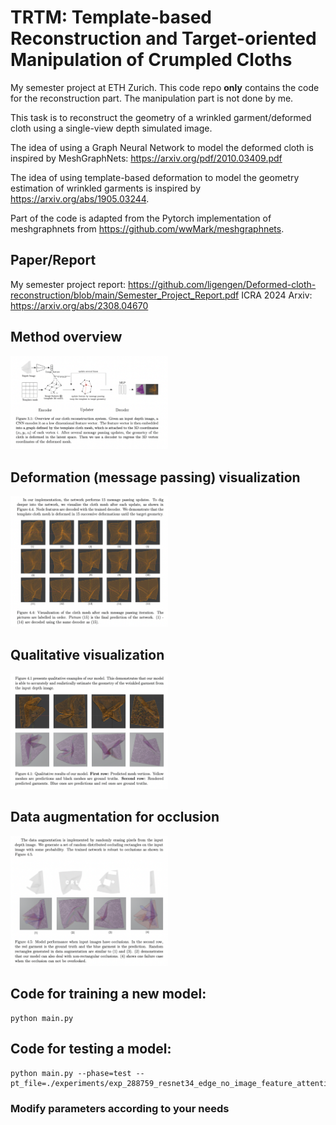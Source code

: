 # TRTM: Template-based Reconstruction and Target-oriented Manipulation of Crumpled Cloths

My semester project at ETH Zurich. This code repo **only** contains the code for the reconstruction part. The manipulation part is not done by me. 

This task is to reconstruct the geometry of a wrinkled garment/deformed cloth using a single-view depth simulated image.

The idea of using a Graph Neural Network to model the deformed cloth is inspired by MeshGraphNets: https://arxiv.org/pdf/2010.03409.pdf

The idea of using template-based deformation to model the geometry estimation of wrinkled garments is inspired by https://arxiv.org/abs/1905.03244.

Part of the code is adapted from the Pytorch implementation of meshgraphnets from https://github.com/wwMark/meshgraphnets.

## Paper/Report
My semester project report: https://github.com/ligengen/Deformed-cloth-reconstruction/blob/main/Semester_Project_Report.pdf
ICRA 2024 Arxiv: https://arxiv.org/abs/2308.04670

## Method overview
<img src="img/overview.png" width="50%" height="50%" />

## Deformation (message passing) visualization
<img src="img/mp.png" width="50%" height="50%" />

## Qualitative visualization
<img src="img/qual.png" width="50%" height="50%" />

## Data augmentation for occlusion
<img src="img/occ.png" width="50%" height="50%" />


## Code for training a new model:
```
python main.py
```

## Code for testing a model:
```
python main.py --phase=test --pt_file=./experiments/exp_288759_resnet34_edge_no_image_feature_attention/bestmodel_0189_0.0082321205.pt

```
### Modify parameters according to your needs
